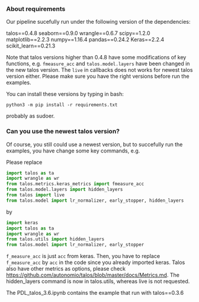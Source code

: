 ### About requirements 

Our pipeline sucefully run under the following version of the dependencies:


talos==0.4.8
seaborn==0.9.0
wrangle==0.6.7
scipy==1.2.0
matplotlib==2.2.3
numpy==1.16.4
pandas==0.24.2
Keras==2.2.4
scikit_learn==0.21.3 

Note that talos versions higher than 0.4.8 have some modifications of key functions, e.g. `fmeasure_acc` and `talos.model.layers` have been changed in the new talos version. The  `live` in callbacks does not works for newest talos version either. Please make sure you have the right versions before run the examples. 

You can install these versions by typing in bash:

`python3 -m pip install -r requirements.txt` 

probably as sudoer. 


### Can you use the newest talos version? 

Of course, you  still could use a newest version, but to succefully run the examples, you have change some key commands, e.g.  

Please replace 

```python
import talos as ta
import wrangle as wr
from talos.metrics.keras_metrics import fmeasure_acc
from talos.model.layers import hidden_layers
from talos import live
from talos.model import lr_normalizer, early_stopper, hidden_layers
```

by 

```python
import keras
import talos as ta
import wrangle as wr
from talos.utils import hidden_layers
from talos.model import lr_normalizer, early_stopper
```
`f_measure_acc` is just `acc` from keras. Then, you have to replace  `f_measure_acc` by `acc` in the code since you already imported keras. Talos also have other metrics as options, please check https://github.com/autonomio/talos/blob/master/docs/Metrics.md. The hidden_layers command is now in talos.utils, whereas live is not requested. 

The PDL_talos_3.6.ipynb  contains the example that run with talos==0.3.6


